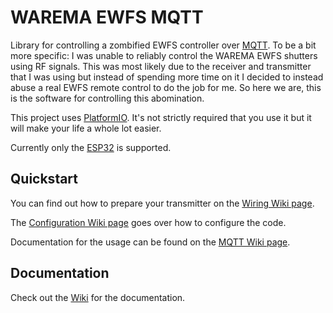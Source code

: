 # WAREMA EWFS MQTT

Library for controlling a zombified EWFS controller over [MQTT](http://mqtt.org/).
To be a bit more specific: I was unable to reliably control the WAREMA EWFS shutters using RF signals.
This was most likely due to the receiver and transmitter that I was using but instead of spending more time on it I decided to instead abuse a real EWFS remote control to do the job for me.
So here we are, this is the software for controlling this abomination.

This project uses [PlatformIO](https://platformio.org/).
It's not strictly required that you use it but it will make your life a whole lot easier.

Currently only the [ESP32](https://www.espressif.com/en/products/socs/esp32/overview) is supported.

## Quickstart

You can find out how to prepare your transmitter on the [Wiring Wiki page](https://github.com/siku2/warema-ewfs-mqtt/wiki/Wiring).

The [Configuration Wiki page](https://github.com/siku2/warema-ewfs-mqtt/wiki/Configuration) goes over how to configure the code.

Documentation for the usage can be found on the [MQTT Wiki page](https://github.com/siku2/warema-ewfs-mqtt/wiki/MQTT).

## Documentation

Check out the [Wiki](https://github.com/siku2/warema-ewfs-mqtt/wiki) for the documentation.
